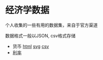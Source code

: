 # 经济学数据

个人收集的一些有用的数据集，来自于官方渠道

数据格式一般以JSON, csv格式存储

- 货币 [html](https://tracholar.github.io/economics-data/currency/data.html) [svg](https://tracholar.github.io/economics-data/currency/data.svg) [csv](/currency/data.csv)
- [利率](/interest)
